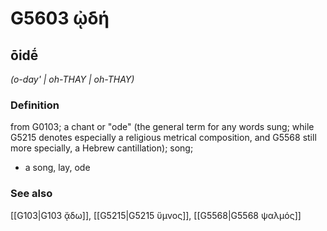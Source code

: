 # G5603 ᾠδή

## ōidḗ

_(o-day' | oh-THAY | oh-THAY)_

### Definition

from G0103; a chant or "ode" (the general term for any words sung; while G5215 denotes especially a religious metrical composition, and G5568 still more specially, a Hebrew cantillation); song; 

- a song, lay, ode

### See also

[[G103|G103 ᾄδω]], [[G5215|G5215 ὕμνος]], [[G5568|G5568 ψαλμός]]
